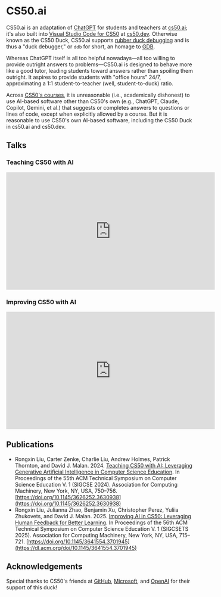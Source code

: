 # CS50.ai

CS50.ai is an adaptation of [ChatGPT](https://chatgpt.com/) for students and teachers at [cs50.ai](https://cs50.ai/); it's also built into [Visual Studio Code for CS50](https://cs50.dev/) at [cs50.dev](https://cs50.dev/). Otherwise known as the CS50 Duck, CS50.ai supports [rubber duck debugging](https://en.wikipedia.org/wiki/Rubber_duck_debugging) and is thus a "duck debugger," or `ddb` for short, an homage to [GDB](https://en.wikipedia.org/wiki/GNU_Debugger).

Whereas ChatGPT itself is all too helpful nowadays—all too willing to provide outright answers to problems—CS50.ai is designed to behave more like a good tutor, leading students toward answers rather than spoiling them outright. It aspires to provide students with "office hours" 24/7, approximating a 1:1 student-to-teacher (well, student-to-duck) ratio.

Across [CS50's courses](https://cs50.harvard.edu/x/courses/), it is unreasonable (i.e., academically dishonest) to use AI-based software other than CS50's own (e.g., ChatGPT, Claude, Copilot, Gemini, et al.) that suggests or completes answers to questions or lines of code, except when explicitly allowed by a course. But it is reasonable to use CS50's own AI-based software, including the CS50 Duck in cs50.ai and cs50.dev.

## Talks 

### Teaching CS50 with AI

<iframe width="560" height="315" src="https://www.youtube.com/embed/ggshaJcOc6Y" title="YouTube video player" frameborder="0" allow="accelerometer; autoplay; clipboard-write; encrypted-media; gyroscope; picture-in-picture; web-share" referrerpolicy="strict-origin-when-cross-origin" allowfullscreen></iframe>

### Improving CS50 with AI

<iframe width="560" height="315" src="https://www.youtube.com/embed/KNUFNTj-yMQ" title="YouTube video player" frameborder="0" allow="accelerometer; autoplay; clipboard-write; encrypted-media; gyroscope; picture-in-picture; web-share" referrerpolicy="strict-origin-when-cross-origin" allowfullscreen></iframe>

## Publications

* Rongxin Liu, Carter Zenke, Charlie Liu, Andrew Holmes, Patrick Thornton, and David J. Malan. 2024. [Teaching CS50 with AI: Leveraging Generative Artificial Intelligence in Computer Science Education](https://cs.harvard.edu/malan/publications/V1fp0567-liu.pdf). In Proceedings of the 55th ACM Technical Symposium on Computer Science Education V. 1 (SIGCSE 2024). Association for Computing Machinery, New York, NY, USA, 750–756. [https://doi.org/10.1145/3626252.3630938](https://doi.org/10.1145/3626252.3630938)
* Rongxin Liu, Julianna Zhao, Benjamin Xu, Christopher Perez, Yuliia Zhukovets, and David J. Malan. 2025. [Improving AI in CS50: Leveraging Human Feedback for Better Learning](https://cs.harvard.edu/malan/publications/fp0627-liu.pdf). In Proceedings of the 56th ACM Technical Symposium on Computer Science Education V. 1 (SIGCSETS 2025). Association for Computing Machinery, New York, NY, USA, 715–721. [https://doi.org/10.1145/3641554.3701945](https://dl.acm.org/doi/10.1145/3641554.3701945)

## Acknowledgements

Special thanks to CS50's friends at [GitHub](https://github.com/), [Microsoft](https://www.microsoft.com/), and [OpenAI](https://openai.com/) for their support of this duck!
